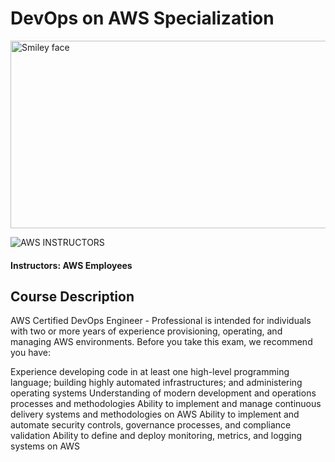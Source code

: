 
# DevOps on AWS Specialization


<img src="https://i.imgur.com/xZrS4P5.png" alt="Smiley face" height="300" width="600">

![AWS](http://i.imgur.com/Qktqnu1.png) INSTRUCTORS
#### Instructors: AWS Employees

## Course Description

AWS Certified DevOps Engineer - Professional is intended for individuals with two or more years of experience provisioning, operating, and managing AWS environments. Before you take this exam, we recommend you have:

Experience developing code in at least one high-level programming language; building highly automated infrastructures; and administering operating systems
Understanding of modern development and operations processes and methodologies
Ability to implement and manage continuous delivery systems and methodologies on AWS
Ability to implement and automate security controls, governance processes, and compliance validation
Ability to define and deploy monitoring, metrics, and logging systems on AWS

